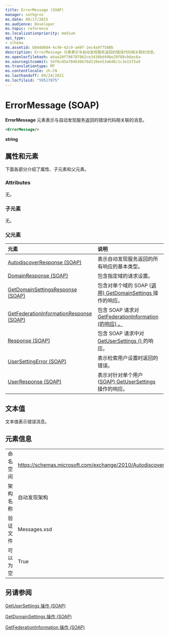 ```yaml
---
title: ErrorMessage (SOAP)
manager: sethgros
ms.date: 09/17/2015
ms.audience: Developer
ms.topic: reference
ms.localizationpriority: medium
api_type:
- schema
ms.assetid: b84dd664-4c49-42c9-a49f-2ec4a9f7588b
description: ErrorMessage 元素表示与自动发现服务返回的错误代码相关联的消息。
ms.openlocfilehash: ebaa20f796787862ce3438bd496e29f88cb6ec6a
ms.sourcegitcommit: 54f6cd5a704b36b76d110ee53a6d6c1c3e15f5a9
ms.translationtype: MT
ms.contentlocale: zh-CN
ms.lasthandoff: 09/24/2021
ms.locfileid: "59517075"
---
```

# <a name="errormessage-soap"></a>ErrorMessage (SOAP)

**ErrorMessage** 元素表示与自动发现服务返回的错误代码相关联的消息。 
  
```XML
<ErrorMessage/>
```

 **string**
## <a name="attributes-and-elements"></a>属性和元素

下面各部分介绍了属性、子元素和父元素。
  
### <a name="attributes"></a>Attributes

无。
  
### <a name="child-elements"></a>子元素

无。
  
### <a name="parent-elements"></a>父元素

|**元素**|**说明**|
|:-----|:-----|
|[AutodiscoverResponse (SOAP)](autodiscoverresponse-soap.md) <br/> |表示自动发现服务返回的所有响应的基本类型。  <br/> |
|[DomainResponse (SOAP)](domainresponse-soap.md) <br/> |包含指定域的请求设置。  <br/> |
|[GetDomainSettingsResponse (SOAP)](getdomainsettingsresponse-soap.md) <br/> |包含对单个域的 SOAP ([调用) GetDomainSettings ](getdomainsettings-operation-soap.md) 操作的响应。  <br/> |
|[GetFederationInformationResponse (SOAP)](getfederationinformationresponse-soap.md) <br/> |包含 SOAP 请求对[GetFederationInformation (的响应) 。](getfederationinformation-operation-soap.md)  <br/> |
|[Response (SOAP)](response-soap.md) <br/> |包含 SOAP 请求中对 [GetUserSettings () ](getusersettings-operation-soap.md) 的响应。  <br/> |
|[UserSettingError (SOAP)](usersettingerror-soap.md) <br/> |表示检索用户设置时返回的错误。  <br/> |
|[UserResponse (SOAP)](userresponse-soap.md) <br/> |表示对针对单个用户 ([SOAP) GetUserSettings ](getusersettings-operation-soap.md) 操作的响应。  <br/> |
   
## <a name="text-value"></a>文本值

文本值表示错误消息。
  
## <a name="element-information"></a>元素信息

|||
|:-----|:-----|
|命名空间  <br/> |https://schemas.microsoft.com/exchange/2010/Autodiscover  <br/> |
|架构名称  <br/> |自动发现架构  <br/> |
|验证文件  <br/> |Messages.xsd  <br/> |
|可以为空  <br/> |True  <br/> |
   
## <a name="see-also"></a>另请参阅



[GetUserSettings 操作 (SOAP)](getusersettings-operation-soap.md)
  
[GetDomainSettings 操作 (SOAP)](getdomainsettings-operation-soap.md)
  
[GetFederationInformation 操作 (SOAP)](getfederationinformation-operation-soap.md)

